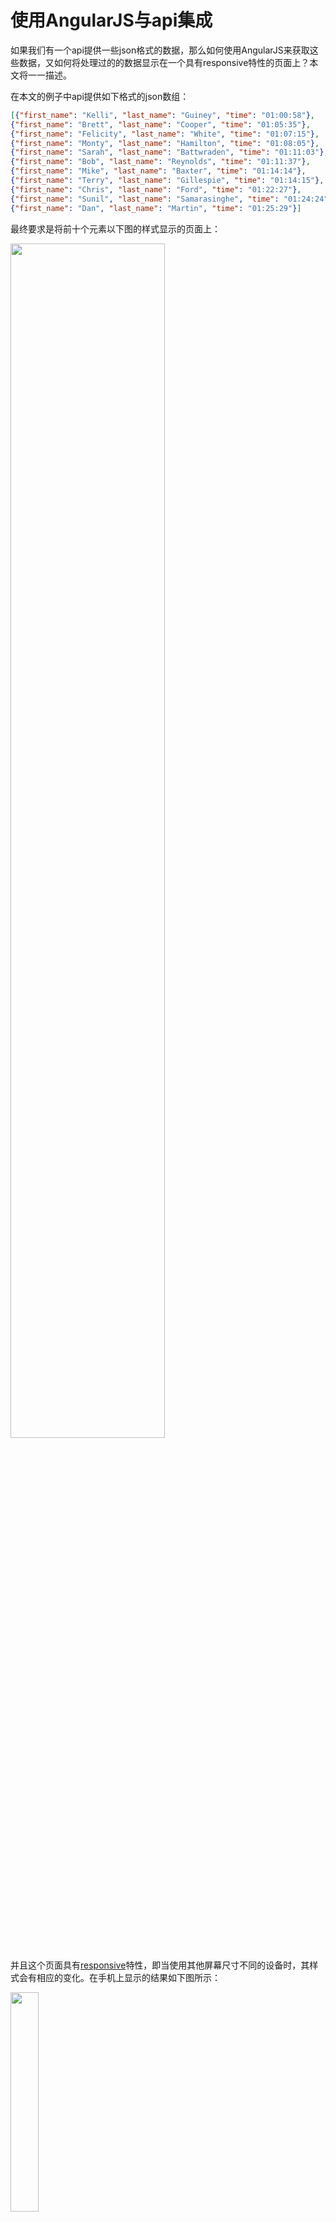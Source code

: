 # 使用AngularJS与api集成

如果我们有一个api提供一些json格式的数据，那么如何使用AngularJS来获取这些数据，又如何将处理过的的数据显示在一个具有responsive特性的页面上？本文将一一描述。

在本文的例子中api提供如下格式的json数组：

```json
[{"first_name": "Kelli", "last_name": "Guiney", "time": "01:00:58"},
{"first_name": "Brett", "last_name": "Cooper", "time": "01:05:35"},
{"first_name": "Felicity", "last_name": "White", "time": "01:07:15"},
{"first_name": "Monty", "last_name": "Hamilton", "time": "01:08:05"},
{"first_name": "Sarah", "last_name": "Battwraden", "time": "01:11:03"},
{"first_name": "Bob", "last_name": "Reynolds", "time": "01:11:37"},
{"first_name": "Mike", "last_name": "Baxter", "time": "01:14:14"},
{"first_name": "Terry", "last_name": "Gillespie", "time": "01:14:15"},
{"first_name": "Chris", "last_name": "Ford", "time": "01:22:27"},
{"first_name": "Sunil", "last_name": "Samarasinghe", "time": "01:24:24"},
{"first_name": "Dan", "last_name": "Martin", "time": "01:25:29"}]
```

最终要求是将前十个元素以下图的样式显示的页面上：

<img src="/images/img_for_angularjs_demo/showresult.png" alt="" width="70%">

并且这个页面具有[responsive](http://en.wikipedia.org/wiki/Responsive_web_design)特性，即当使用其他屏幕尺寸不同的设备时，其样式会有相应的变化。在手机上显示的结果如下图所示：

<img src="/images/img_for_angularjs_demo/phone.png" alt="" width="30%" />

## 设计一个responsive的表格

[Bootstrap](http://getbootstrap.com/)是Twitter推出的一个开源的用于前端开发的工具包。它是一个简洁、直观、强悍的前端开发框架，使用它可以很容易的设计出一个具有responsive特性的页面。在使用Bootstrap设计页面之前，需要在hmtl中引入它的`bootstrap.css`、`jquery.js`和`bootstrap.js`文件（Bootstrap是基于JQuery开发的，所以必须引入）：

``` html
<link href="bootstrap.min.css" rel="stylesheet">
<script src="jquery.min.js"></script>
<script src="bootstrap.min.js"></script>
```

我们的例子使用Bootstrap来设计一个表格，以展示后台提供的json数组：

``` html
<div class="table-responsive" ng-controller="LeaderBoardController">
    <table class="table table-box">
        <thead>
        <tr class="table-header ">
            <th width="50px" class="text-center">RANK</th>
            <th>NAME</th>
            <th width="120px" class="text-center text-nowrap">TIME<span style="color:#98ACE1">(HH:MM:SS)</span></th>
        </tr>
        </thead>
        <tbody id="items">
        <tr ng-repeat="item in items | limitTo:10 ">
            <td class="text-center">{ {$index + 1} }</td>
            <td class="text-left text-ellipsis">{ {item.first_name} } { {item.last_name} }</td>
            <td class="text-center text-nowrap" style="min-width:100px">{ {item.time} }</td>
        </tr>
        </tbody>
    </table>
</div>
```

从代码看来这个`table`似乎也没有什么神奇的地方，怎么就能自适应各种页面显示呢，答案其实就在`class="table-responsive"`。引入Bootstrap之后，可以通过使用它预设的一些class来实现我们想要的效果。比如本例中的`table-responsive`说明这个`div`里面的`table`具有responsive的特性。更多关于table的设置，请参见[官方文档](http://getbootstrap.com/css/#tables)。

## 显示api提供的数据

读上面一段代码时，我们会发现里面有一些类似于`ng-controller="LeaderBoardController"`，`{ {$index + 1} }`的奇怪东西。它们就是AngularJS中的一些标示符，用来帮助我们和页面交互。[AngularJS](https://angularjs.org/)诞生于Google,是一款优秀的前端JS框架，已经被用于Google的多款产品当中。它有着诸多特性，最为核心的是：MVC、模块化、自动化双向数据绑定、语义化标签、依赖注入，等等。使用AngularJS时必须首先引入`angular.js`:

```html
<script src="angular.min.js"></script>
```
我们的例子中使用AngularJS作为前端框架，来和后端的api交互。上面`html`代码中的`ng-controller="LeaderBoardController"`定义了一个Controller，用以响应与api交互的事件。`ng-repeat="item in items | limitTo:10 ">`表示repeat它所在的DOM并用元素`items`里面的值来填充DOM需要的值，并限制repeat次数为10。`{ {$index + 1} }`表示输出当前编号（`$index`是其索引值，从0开始），`{ {item.first_name} }`表示输出`item`的`fist_name`属性，其他与前面类似。

Controller的代码如下：

``` js
var app = angular.module("LeaderBoardApp", []);

app.controller('LeaderBoardController', ['$scope', 'LeaderBoardService'],
    function ($scope, LeaderBoardService) {
        LeaderBoardService.getLeaderBoardData().then(
            function (result) {
                $scope.items = result;
            });
    });
```

代码首先定义了一个AngularJS的模块，模块名称为`LeaderBoardApp`，然后定义了一个名为`LeaderBoardController`的Controller。很容易看出，这个Controller的作用是调用`LeaderBoardService`的`getLeaderBoardData()`函数，并将获取的数据传给`$scope.items`。此处的[`$scope`](https://docs.angularjs.org/guide/scope)是AngularJS的内置服务,当服务被找到并加载之后，执行匿名函数将其传入。比如此处，当AngularJS解析页面时，会动态的创建一个scope, 并将它的属性items设为`getLeaderBoardData()`函数返回的值，这样页面就可以获取到Controller得到的数据。

`LeaderBoardService`是AngularJS中的Service，用于与后台交互，它的定义与Controller相似：

``` js
var app = angular.module("LeaderBoardApp", []);

app.factory('LeaderBoardService', ['$http', '$q'],
    function ($http, $q) {
        return {
            getLeaderBoardData: function () {
                var deferred = $q.defer();

                $http.get("http://test/api").success(function (result) {
                    deferred.resolve(result.data);
                }).error(function (result) {
                    deferred.reject(result);
                });

                return deferred.promise;
            }
        };
    });
```

factory是AngularJS支持的Service定义的一种。从代码可以看出Service名字为`LeaderBoardService`，它依赖于[`$http`](https://docs.angularjs.org/api/ng/service/$http)服务和[`$q`](https://docs.angularjs.org/api/ng/service/$q)服务。`$http`服务用于向后台发送请求，并获取相应，例如例子中的代码向一个URL发送了一个get请求。$q可以用来创建以defer对象，defer有两个状态：resolve和reject。这里的$http不直接返回异步操作的结果，而是返回一个对defer对象的引用。这样就使用上例中`LeaderBoardController`里面的方法一样处理这个Service返回的结果了：

``` js
LeaderBoardService.getLeaderBoardData().then(
    function (result) {
        $scope.items = result;
    });
```

至此，我们已经可以从将后台api提供的数据显示在页面上了。如果此时我们有一个新的需求：因为后台的api提供的数据是变化的，所以我们需要每隔30秒刷新一次数据，即每隔30秒调用一次`LeaderBoardService.getLeaderBoardData()`。这时候就需要用到AngularJS的另一个服务[`$interval`](https://docs.angularjs.org/api/ng/service/$interval)。
代码如下：

``` js
var app = angular.module("LeaderBoardApp", []);
app.controller('LeaderBoardController', ['$scope', 'LeaderBoardService', '$interval'],
    function ($scope, LeaderBoardService, $interval) {
        refresh();
        $interval(function () {
            refresh();
        }, 30000);

        function refresh() {
            LeaderBoardService.getLeaderBoardData().then(
                function (result) {
                    $scope.items = result;
                });
        }
    });
```

首先需要像使用`$scope`那样，将`$interval`作为参数传给Controller，然后设置间隔时间为30000毫秒，无限重复，这样就会每隔30秒执行一遍refresh函数，刷新一遍页面。自此我们的需求也就初步实现。

更多关于AngularJS的用法，请参见[官方文档](https://docs.angularjs.org/api)。

